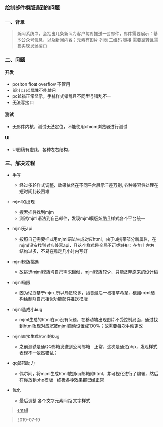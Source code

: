 ### 绘制邮件模版遇到的问题

### 一、背景
>新闻系统中，会抽出几条新闻为客户每周推送一封邮件，邮件需要展示：基本公众号信息，以及新闻内容；元素有图片 列表 二维码 链接 需要跳转且需要实现发送接口

### 二、问题

#### 开发
- positon float overflow 不管用
- 部分css3属性不能使用
- pc邮箱正常显示，手机样式错乱且不同型号错乱不一
- 无法写接口

#### 测试
- 无邮件内核，测试无法定位，不能使用chrom浏览器进行测试

#### UI
- UI图稿有虚线，各种左右结构，


### 三、解决过程
- 手写
  - 经过多轮样式调整，效果依然在不同平台展示千差万别, 各种兼容性处理在短时间比较困难

- mjml的出现
  - 搜索插件找到mjml
  - 测试mjml语法到自己邮件，发现mjml模版炫酷且样式各个平台统一

- mjml无api
  - 按照自己需要样式用mjml语法生成对应html，由于ui携带部分新属性，在mjml没有找到对应兼容api，且这个样式是全局不可或缺的；在加上左右结构过多，不易在规定几小时内写好

- mjml模版挑选
  - 故挑选mjml模版与自己需求相似，mjml模版较少，只能放弃原来的设计稿

- mjml局限
  - 因为彻底基于mjml,所以局限较多，抱着最后一根稻草希望，根据mjml结构绘制除自己相似功能邮件推送模版

- mjml造成小bug
  - mjml生成的html在pc没有问题，在移动端出现图片不受控制局面，通过找到html发现对应宽被mjml自动设置成100%；故需要每次手动更改

- mjml直接生成html的bug
  - 之前测试是通QQ邮箱发送到公司邮箱，正常，这次是通过php，发现样式表现不一依然错乱；

- qq邮箱助力
  - 偶尔间，将mjml生成html放到qq邮箱的html，并可视化进行了编辑，然后在你放到php模版，终极各种效果都已经正常

- 优化
  - 最后调整 各个文字元素间距 文字样式

>[email](https://mjml.io/try-it-live/templates/austin)

>2019-07-19